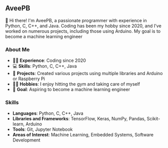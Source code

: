 ## AveePB
👋 Hi there! I'm AveePB, a passionate programmer with experience in Python, C, C++, and Java. Coding has been my hobby since 2020, and I've worked on numerous projects, including those using Arduino. My goal is to become a machine learning engineer

### About Me
- 👨‍💻 **Experience**: Coding since 2020
- 💻 **Skills**: Python, C, C++, Java
- 🔧 **Projects**: Created various projects using multiple libraries and Arduino or Raspberry Pi
- 🏋️‍♂️ **Hobbies**: I enjoy hitting the gym and taking care of myself
- 🚀 **Goal**: Aspiring to become a machine learning engineer

### Skills
- **Languages**: Python, C, C++, Java
- **Libraries and Frameworks**: TensorFlow, Keras, NumPy, Pandas, Scikit-learn, Arduino
- **Tools**: Git, Jupyter Notebook
- **Areas of Interest**: Machine Learning, Embedded Systems, Software Development
